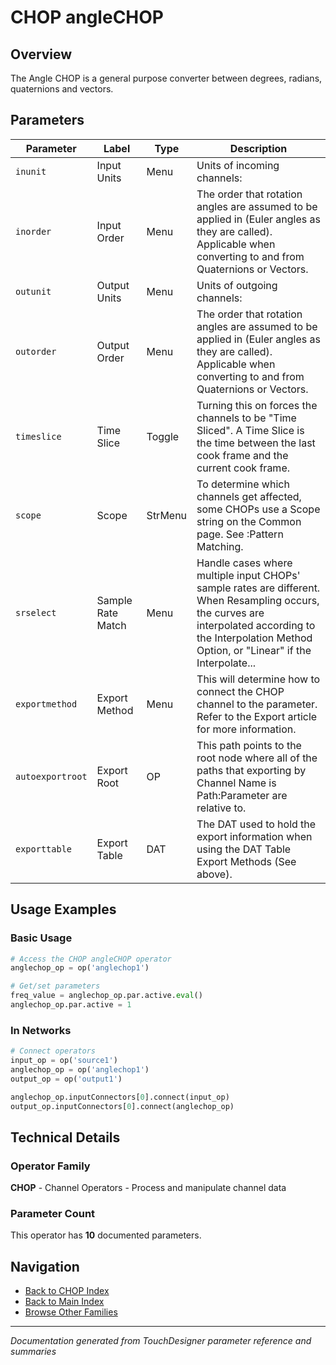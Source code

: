 # CHOP angleCHOP

## Overview

The Angle CHOP is a general purpose converter between degrees, radians, quaternions and vectors.

## Parameters

| Parameter | Label | Type | Description |
|-----------|-------|------|-------------|
| `inunit` | Input Units | Menu | Units of incoming channels: |
| `inorder` | Input Order | Menu | The order that rotation angles are assumed to be applied in (Euler angles as they are called). Applicable when converting to and from Quaternions or Vectors. |
| `outunit` | Output Units | Menu | Units of outgoing channels: |
| `outorder` | Output Order | Menu | The order that rotation angles are assumed to be applied in (Euler angles as they are called). Applicable when converting to and from Quaternions or Vectors. |
| `timeslice` | Time Slice | Toggle | Turning this on forces the channels to be "Time Sliced".  A Time Slice is the time between the last cook frame and the current cook frame. |
| `scope` | Scope | StrMenu | To determine which channels get affected, some CHOPs use a Scope string on the Common page. See :Pattern Matching. |
| `srselect` | Sample Rate Match | Menu | Handle cases where multiple input CHOPs' sample rates are different. When Resampling occurs, the curves are interpolated according to the Interpolation Method Option, or "Linear" if the Interpolate... |
| `exportmethod` | Export Method | Menu | This will determine how to connect the CHOP channel to the parameter. Refer to the Export article for more information. |
| `autoexportroot` | Export Root | OP | This path points to the root node where all of the paths that exporting by Channel Name is Path:Parameter are relative to. |
| `exporttable` | Export Table | DAT | The DAT used to hold the export information when using the DAT Table Export Methods (See above). |

## Usage Examples

### Basic Usage

```python
# Access the CHOP angleCHOP operator
anglechop_op = op('anglechop1')

# Get/set parameters
freq_value = anglechop_op.par.active.eval()
anglechop_op.par.active = 1
```

### In Networks

```python
# Connect operators
input_op = op('source1')
anglechop_op = op('anglechop1')
output_op = op('output1')

anglechop_op.inputConnectors[0].connect(input_op)
output_op.inputConnectors[0].connect(anglechop_op)
```

## Technical Details

### Operator Family

**CHOP** - Channel Operators - Process and manipulate channel data

### Parameter Count

This operator has **10** documented parameters.

## Navigation

- [Back to CHOP Index](../CHOP/CHOP_INDEX.md)
- [Back to Main Index](../OPERATORS_INDEX.md)
- [Browse Other Families](../OPERATORS_INDEX.md#quick-navigation)

---
*Documentation generated from TouchDesigner parameter reference and summaries*
